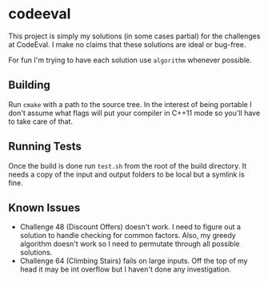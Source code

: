 # codeeval
This project is simply my solutions (in some cases partial) for the challenges
at CodeEval.  I make no claims that these solutions are ideal or bug-free.

For fun I'm trying to have each solution use `algorithm` whenever possible.

## Building
Run `cmake` with a path to the source tree.  In the interest of being portable
I don't assume what flags will put your compiler in C++11 mode so you'll have
to take care of that.

## Running Tests
Once the build is done run `test.sh` from the root of the build directory.  It
needs a copy of the input and output folders to be local but a symlink is fine.

## Known Issues
* Challenge 48 (Discount Offers) doesn't work.  I need to figure out a
  solution to handle checking for common factors.  Also, my greedy algorithm
  doesn't work so I need to permutate through all possible solutions.
* Challenge 64 (Climbing Stairs) fails on large inputs.  Off the top of my
  head it may be int overflow but I haven't done any investigation.
